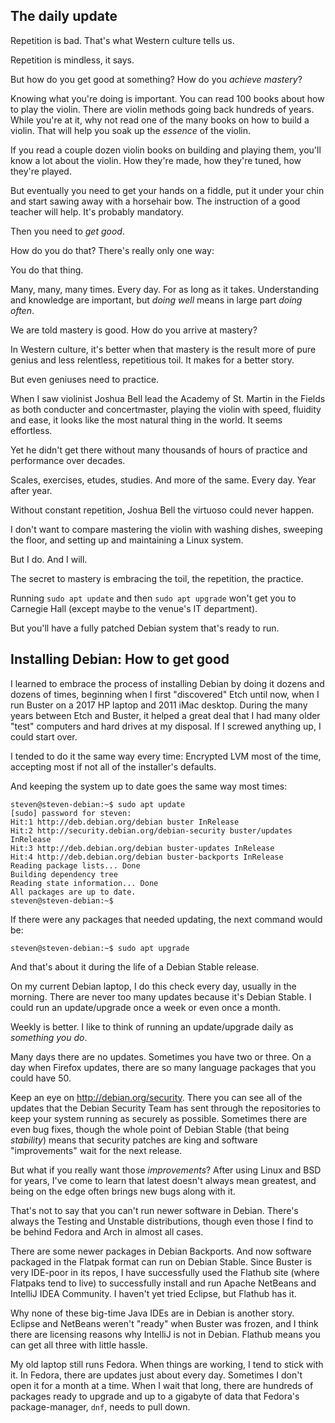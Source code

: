 ## The daily update

Repetition is bad. That's what Western culture tells us.

Repetition is mindless, it says.

But how do you get good at something? How do you _achieve mastery_?

Knowing what you're doing is important. You can read 100 books about how to play the violin. There are violin methods going back hundreds of years. While you're at it, why not read one of the many books on how to build a violin. That will help you soak up the _essence_ of the violin.

If you read a couple dozen violin books on building and playing them, you'll know a lot about the violin. How they're made, how they're tuned, how they're played.

But eventually you need to get your hands on a fiddle, put it under your chin and start sawing away with a horsehair bow. The instruction of a good teacher will help. It's probably mandatory.

Then you need to _get good_.

How do you do that? There's really only one way:

You do that thing.

Many, many, many times. Every day. For as long as it takes. Understanding and knowledge are important, but _doing well_ means in large part _doing often_.

We are told mastery is good. How do you arrive at mastery?

In Western culture, it's better when that mastery is the result more of pure genius and less relentless, repetitious toil. It makes for a better story.

But even geniuses need to practice. 

When I saw violinist Joshua Bell lead the Academy of St. Martin in the Fields as both conducter and concertmaster, playing the violin with speed, fluidity and ease, it looks like the most natural thing in the world. It seems effortless.

Yet he didn't get there without many thousands of hours of practice and performance over decades.

Scales, exercises, etudes, studies. And more of the same. Every day. Year after year.

Without constant repetition, Joshua Bell the virtuoso could never happen.

I don't want to compare mastering the violin with washing dishes, sweeping the floor, and setting up and maintaining a Linux system.

But I do. And I will.

The secret to mastery is embracing the toil, the repetition, the practice.

Running `sudo apt update` and then `sudo apt upgrade` won't get you to Carnegie Hall (except maybe to the venue's IT department).

But you'll have a fully patched Debian system that's ready to run.

## Installing Debian: How to get good

I learned to embrace the process of installing Debian by doing it dozens and dozens of times, beginning when I first "discovered" Etch until now, when I run Buster on a 2017 HP laptop and 2011 iMac desktop. During the many years between Etch and Buster, it helped a great deal that I had many older "test" computers and hard drives at my disposal. If I screwed anything up, I could start over.

I tended to do it the same way every time: Encrypted LVM most of the time, accepting most if not all of the installer's defaults.

And keeping the system up to date goes the same way most times:

```
steven@steven-debian:~$ sudo apt update
[sudo] password for steven: 
Hit:1 http://deb.debian.org/debian buster InRelease
Hit:2 http://security.debian.org/debian-security buster/updates InRelease
Hit:3 http://deb.debian.org/debian buster-updates InRelease
Hit:4 http://deb.debian.org/debian buster-backports InRelease
Reading package lists... Done
Building dependency tree       
Reading state information... Done
All packages are up to date.
steven@steven-debian:~$
```

If there were any packages that needed updating, the next command would be:

```
steven@steven-debian:~$ sudo apt upgrade
```

And that's about it during the life of a Debian Stable release.

On my current Debian laptop, I do this check every day, usually in the morning. There are never too many updates because it's Debian Stable. I could run an update/upgrade once a week or even once a month. 

Weekly is better. I like to think of running an update/upgrade daily as _something you do_.

Many days there are no updates. Sometimes you have two or three. On a day when Firefox updates, there are so many language packages that you could have 50.

Keep an eye on <http://debian.org/security>. There you can see all of the updates that the Debian Security Team has sent through the repositories to keep your system running as securely as possible. Sometimes there are even bug fixes, though the whole point of Debian Stable (that being _stability_) means that security patches are king and software "improvements" wait for the next release.

But what if you really want those _improvements_? After using Linux and BSD for years, I've come to learn that latest doesn't always mean greatest, and being on the edge often brings new bugs along with it.

That's not to say that you can't run newer software in Debian. There's always the Testing and Unstable distributions, though even those I find to be behind Fedora and Arch in almost all cases.

There are some newer packages in Debian Backports. And now software packaged in the Flatpak format can run on Debian Stable. Since Buster is very IDE-poor in its repos, I have successfully used the Flathub site (where Flatpaks tend to live) to successfully install and run Apache NetBeans and IntelliJ IDEA Community. I haven't yet tried Eclipse, but Flathub has it.

Why none of these big-time Java IDEs are in Debian is another story. Eclipse and NetBeans weren't "ready" when Buster was frozen, and I think there are licensing reasons why IntelliJ is not in Debian. Flathub means you can get all three with little hassle.

My old laptop still runs Fedora. When things are working, I tend to stick with it. In Fedora, there are updates just about every day. Sometimes I don't open it for a month at a time. When I wait that long, there are hundreds of packages ready to upgrade and up to a gigabyte of data that Fedora's package-manager, `dnf`, needs to pull down.
